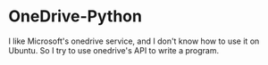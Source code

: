 # OneDrive-Python
I like Microsoft's onedrive service, and I don't know how to use it on Ubuntu. So I try to use onedrive's API to write a program. 
